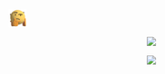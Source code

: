 <img alt="Thinking Hard" width="32" src="https://github.com/IndexZeroZzz/IndexZeroZzz/blob/main/thinking-emoji-30.gif?raw=true">
<p align="center">
  <img src="https://readme-stats-mu-virid-huecker-docker.vercel.app/api?username=indx0&theme=catppuccin_mocha&exclude_repo=readme-stats,cpp_chess&hide=typescript,javascript">
</p>
<p align="center">
  <img src="https://readme-stats-mu-virid-huecker-docker.vercel.app/api/top-langs/?username=indx0&layout=donut&theme=catppuccin_mocha&exclude_repo=readme-stats,cpp_chess&hide=typescript,javascript">
</p>
